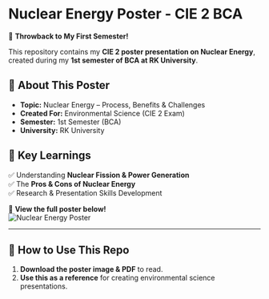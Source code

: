 # Nuclear Energy Poster - CIE 2 BCA  

🚀 **Throwback to My First Semester!**  

This repository contains my **CIE 2 poster presentation on Nuclear Energy**, created during my **1st semester of BCA at RK University**.  

## 📌 About This Poster  
- **Topic:** Nuclear Energy – Process, Benefits & Challenges  
- **Created For:** Environmental Science (CIE 2 Exam)  
- **Semester:** 1st Semester (BCA)  
- **University:** RK University  

## 🔹 Key Learnings  
✅ Understanding **Nuclear Fission & Power Generation**  
✅ The **Pros & Cons of Nuclear Energy**  
✅ Research & Presentation Skills Development  

📄 **View the full poster below!**  
![Nuclear Energy Poster](nuclear_energy_poster_jpg.jpg)

---

## 📌 How to Use This Repo  
1. **Download the poster image & PDF** to read.  
2. **Use this as a reference** for creating environmental science presentations.  

